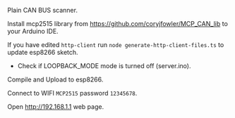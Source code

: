 Plain CAN BUS scanner.

Install mcp2515 library from https://github.com/coryjfowler/MCP_CAN_lib to your Arduino IDE.

If you have edited `http-client` run `node generate-http-client-files.ts` to update esp8266 sketch.

* Check if LOOPBACK_MODE mode is turned off (server.ino).

Compile and Upload to esp8266.

Connect to WIFI `MCP2515` password `12345678`.

Open http://192.168.1.1 web page.
